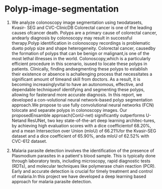 # Polyp-image-segmentation

1. We  analyze  colonoscopy  image  segmentation  using  twodatasets,   Kvasir-   SEG   and   CVC-ClinicDB 
Colorectal  cancer  is  one  of  the  leading  causes  ofcancer death. Polyps are a primary cause of colorectal cancer, andearly diagnosis by colonoscopy may result in successful therapy.Polyp identification in colonoscopy recordings is problematic dueto polyp size and shape heterogeneity. Colorectal cancer, causedby  the  formation  of  polyps  that  can  be  benign  or  malignant,is  one  of  the  most  lethal  illnesses  in  the  world.  Colonoscopy,which  is  a  particularly  efficient  procedure  in  this  scenario,  isused  to  locate  these  polyps  in  patients.  Clinically,  finding  andsegmenting these polyps to establish their existence or absence is achallenging process that necessitates a significant amount of timeand  skill  from  doctors.  As  a  result,  it  is  becoming  increasinglyvital to have an autonomous, effective, and dependable techniqueof  identifying  and  segmenting  these  polyps,  allowing  for  fasterand more accurate diagnosis. In this report, we developed a con-volutional  neural  network-based  polyp  segmentation  approach.We propose to use fully convolutional neural networks (FCN) tolocate and separate polyps in colonoscopy images. Our proposedEnsamble  approach(ConU-net)  significantly  outperforms  U-Netand  ResUNet,  two  key  state-of-the-art  deep  learning  architec-tures, by achieving high evaluation scores with a dice coefficientof 68.20%, and a mean Intersection over Union (mIoU) of 66.21%for the Kvasir-SEG dataset and a dice coefficient of 65.90%, anda  mIoU  of  62.52%  with  CVC-612  dataset.

2. Malaria parasite detection involves the identification of the presence of Plasmodium parasites in a patient's blood sample. This is typically done through laboratory tests, including microscopy, rapid diagnostic tests (RDTs), and molecular techniques like polymerase chain reaction (PCR). Early and accurate detection is crucial for timely treatment and control of malaria.In this project we have developed a deep learning based approach for malaria parasite detection.
